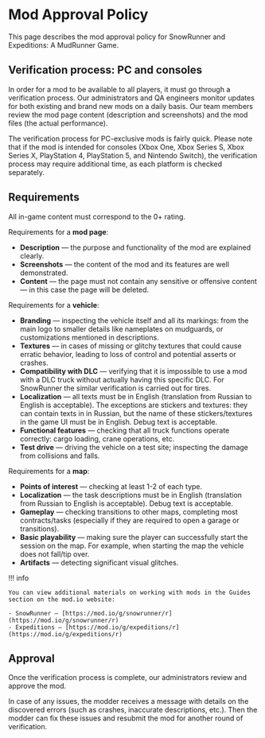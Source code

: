 # Mod Approval Policy

This page describes the mod approval policy for SnowRunner and Expeditions: A MudRunner Game.

## Verification process: PC and consoles

In order for a mod to be available to all players, it must go through a verification process. Our administrators and QA engineers monitor updates for both existing and brand new mods on a daily basis. Our team members review the mod page content (description and screenshots) and the mod files (the actual performance).

The verification process for PC-exclusive mods is fairly quick. Please note that if the mod is intended for consoles (Xbox One, Xbox Series S, Xbox Series X, PlayStation 4, PlayStation 5, and Nintendo Switch), the verification process may require additional time, as each platform is checked separately.

## Requirements

All in-game content must correspond to the 0+ rating.

Requirements for a **mod page**:

- **Description** — the purpose and functionality of the mod are explained clearly.
- **Screenshots** — the content of the mod and its features are well demonstrated.
- **Content** — the page must not contain any sensitive or offensive content — in this case the page will be deleted.

Requirements for a **vehicle**:

- **Branding** — inspecting the vehicle itself and all its markings: from the main logo to smaller details like nameplates on mudguards, or customizations mentioned in descriptions.
- **Textures** — in cases of missing or glitchy textures that could cause erratic behavior, leading to loss of control and potential asserts or crashes.
- **Compatibility with DLC** — verifying that it is impossible to use a mod with a DLC truck without actually having this specific DLC. For SnowRunner the similar verification is carried out for tires.
- **Localization** — all texts must be in English (translation from Russian to English is acceptable). The exceptions are stickers and textures: they can contain texts in in Russian, but the name of these stickers/textures in the game UI must be in English. Debug text is acceptable.
- **Functional features** — checking that all truck functions operate correctly: cargo loading, crane operations, etc.
- **Test drive** — driving the vehicle on a test site; inspecting the damage from collisions and falls.

Requirements for a **map**:

- **Points of interest** — checking at least 1-2 of each type.
- **Localization** — the task descriptions must be in English (translation from Russian to English is acceptable). Debug text is acceptable.
- **Gameplay** — checking transitions to other maps, completing most contracts/tasks (especially if they are required to open a garage or transitions).
- **Basic playability** — making sure the player can successfully start the session on the map. For example, when starting the map the vehicle does not fall/tip over.
- **Artifacts** — detecting significant visual glitches.

!!! info

    You can view additional materials on working with mods in the Guides section on the mod.io website:

    - SnowRunner — [https://mod.io/g/snowrunner/r](https://mod.io/g/snowrunner/r)
    - Expeditions — [https://mod.io/g/expeditions/r](https://mod.io/g/expeditions/r)

## Approval

Once the verification process is complete, our administrators review and approve the mod.

In case of any issues, the modder receives a message with details on the discovered errors (such as crashes, inaccurate descriptions, etc.). Then the modder can fix these issues and resubmit the mod for another round of verification.
